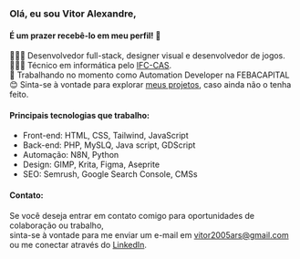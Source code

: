 ### Olá, eu sou Vitor Alexandre,

#### É um prazer recebê-lo em meu perfil! 👋

👩🏻‍💻 Desenvolvedor full-stack, designer visual e desenvolvedor de jogos.<br/>
👩🏻‍🎓 Técnico em informática pelo [IFC-CAS](https://sombrio.ifc.edu.br/).<br/>
🎨 Trabalhando no momento como Automation Developer na FEBACAPITAL<br/>
😊 Sinta-se à vontade para explorar [meus projetos](https://github.com/VitorARS?tab=repositories), caso ainda não o tenha feito.<br/>

#### Principais tecnologias que trabalho:
- Front-end: HTML, CSS, Tailwind, JavaScript
- Back-end: PHP, MySLQ, Java script, GDScript
- Automação: N8N, Python
- Design: GIMP, Krita, Figma, Aseprite
- SEO: Semrush, Google Search Console, CMSs

#### Contato:
  Se você deseja entrar em contato comigo para oportunidades de colaboração ou trabalho,<br/> sinta-se à vontade para me enviar um e-mail em [vitor2005ars@gmail.com](mailto:vitor2005ars@gmail.com) ou me conectar através do [LinkedIn](link_para_o_perfil_linkedin).

